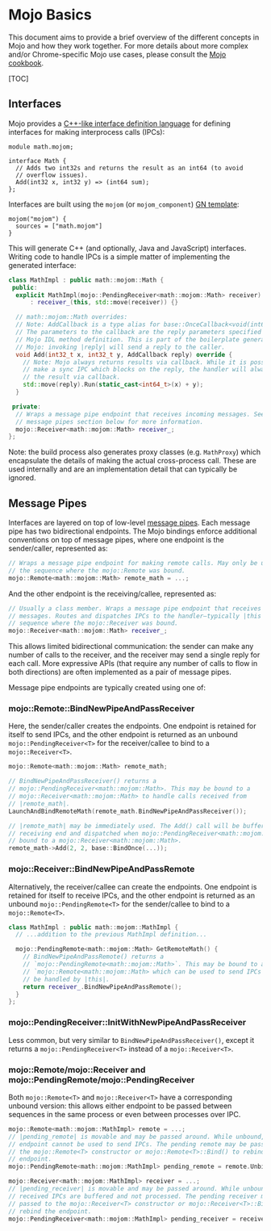 # Mojo Basics

This document aims to provide a brief overview of the different concepts in Mojo
and how they work together.  For more details about more complex and/or
Chrome-specific Mojo use cases, please consult the [Mojo cookbook](cookbook.md).

[TOC]

## Interfaces

Mojo provides a [C++-like interface definition language][mojo-idl] for defining
interfaces for making interprocess calls (IPCs):

```
module math.mojom;

interface Math {
  // Adds two int32s and returns the result as an int64 (to avoid
  // overflow issues).
  Add(int32 x, int32 y) => (int64 sum);
};
```

Interfaces are built using the `mojom` (or `mojom_component`) [GN
template][gn-template]:
```
mojom("mojom") {
  sources = ["math.mojom"]
}
```

This will generate C++ (and optionally, Java and JavaScript) interfaces. Writing
code to handle IPCs is a simple matter of implementing the generated interface:

```c++
class MathImpl : public math::mojom::Math {
 public:
  explicit MathImpl(mojo::PendingReceiver<math::mojom::Math> receiver)
      : receiver_(this, std::move(receiver)) {}

  // math::mojom::Math overrides:
  // Note: AddCallback is a type alias for base::OnceCallback<void(int64_t)>.
  // The parameters to the callback are the reply parameters specified in the
  // Mojo IDL method definition. This is part of the boilerplate generated by
  // Mojo: invoking |reply| will send a reply to the caller.
  void Add(int32_t x, int32_t y, AddCallback reply) override {
    // Note: Mojo always returns results via callback. While it is possible to
    // make a sync IPC which blocks on the reply, the handler will always return
    // the result via callback.
    std::move(reply).Run(static_cast<int64_t>(x) + y);
  }

 private:
  // Wraps a message pipe endpoint that receives incoming messages. See the
  // message pipes section below for more information.
  mojo::Receiver<math::mojom::Math> receiver_;
};
```

Note: the build process also generates proxy classes (e.g. `MathProxy`) which
encapsulate the details of making the actual cross-process call. These are
used internally and are an implementation detail that can typically be ignored.

## Message Pipes

Interfaces are layered on top of low-level [message pipes][message-pipe]. Each
message pipe has two bidirectional endpoints. The Mojo bindings enforce
additional conventions on top of message pipes, where one endpoint is the
sender/caller, represented as:

```c++
// Wraps a message pipe endpoint for making remote calls. May only be used on
// the sequence where the mojo::Remote was bound.
mojo::Remote<math::mojom::Math> remote_math = ...;
```

And the other endpoint is the receiving/callee, represented as:

```c++
// Usually a class member. Wraps a message pipe endpoint that receives incoming
// messages. Routes and dispatches IPCs to the handler—typically |this|—on the
// sequence where the mojo::Receiver was bound.
mojo::Receiver<math::mojom::Math> receiver_;
```

This allows limited bidirectional communication: the sender can make any number
of calls to the receiver, and the receiver may send a single reply for each
call. More expressive APIs (that require any number of calls to flow in both
directions) are often implemented as a pair of message pipes.

Message pipe endpoints are typically created using one of:

### mojo::Remote<T>::BindNewPipeAndPassReceiver

Here, the sender/caller creates the endpoints. One endpoint is retained for
itself to send IPCs, and the other endpoint is returned as an unbound
`mojo::PendingReceiver<T>` for the receiver/callee to bind to a
`mojo::Receiver<T>`.

```c++
mojo::Remote<math::mojom::Math> remote_math;

// BindNewPipeAndPassReceiver() returns a
// mojo::PendingReceiver<math::mojom::Math>. This may be bound to a
// mojo::Receiver<math::mojom::Math> to handle calls received from
// |remote_math|.
LaunchAndBindRemoteMath(remote_math.BindNewPipeAndPassReceiver());

// |remote_math| may be immediately used. The Add() call will be buffered by the
// receiving end and dispatched when mojo::PendingReceiver<math::mojom::Math> is
// bound to a mojo::Receiver<math::mojom::Math>.
remote_math->Add(2, 2, base::BindOnce(...));
```

### mojo::Receiver<T>::BindNewPipeAndPassRemote

Alternatively, the receiver/callee can create the endpoints. One endpoint is
retained for itself to receive IPCs, and the other endpoint is returned as an
unbound `mojo::PendingRemote<T>` for the sender/callee to bind to a
`mojo::Remote<T>`.

```c++
class MathImpl : public math::mojom::MathImpl {
  // ...addition to the previous MathImpl definition...

  mojo::PendingRemote<math::mojom::Math> GetRemoteMath() {
    // BindNewPipeAndPassRemote() returns a
    // `mojo::PendingRemote<math::mojom::Math>`. This may be bound to a
    // `mojo::Remote<math::mojom::Math> which can be used to send IPCs that will
    // be handled by |this|.
    return receiver_.BindNewPipeAndPassRemote();
  }
};
```

### mojo::PendingReceiver<T>::InitWithNewPipeAndPassReceiver

Less common, but very similar to `BindNewPipeAndPassReceiver()`, except it
returns a `mojo::PendingReceiver<T>` instead of a `mojo::Receiver<T>`.

### mojo::Remote<T>/mojo::Receiver<T> and mojo::PendingRemote<T>/mojo::PendingReceiver<T>

Both `mojo::Remote<T>` and `mojo::Receiver<T>` have a corresponding unbound
version: this allows either endpoint to be passed between sequences in the same
process or even between processes over IPC.

```c++
mojo::Remote<math::mojom::MathImpl> remote = ...;
// |pending_remote| is movable and may be passed around. While unbound, the
// endpoint cannot be used to send IPCs. The pending remote may be passed to
// the mojo::Remote<T> constructor or mojo::Remote<T>::Bind() to rebind the
// endpoint.
mojo::PendingRemote<math::mojom::MathImpl> pending_remote = remote.Unbind();
```

```c++
mojo::Receiver<math::mojom::MathImpl> receiver = ...;
// |pending_receiver| is movable and may be passed around. While unbound,
// received IPCs are buffered and not processed. The pending receiver may be
// passed to the mojo::Receiver<T> constructor or mojo::Receiver<T>::Bind() to
// rebind the endpoint.
mojo::PendingReceiver<math::mojom::MathImpl> pending_receiver = receiver.Unbind();
```

[mojo-idl]: https://chromium.googlesource.com/chromium/src/+/master/mojo/public/tools/bindings/README.md
[gn-template]: https://cs.chromium.org/chromium/src/mojo/public/tools/bindings/mojom.gni
[message-pipe]: https://cs.chromium.org/chromium/src/mojo/public/cpp/system/message_pipe.h
